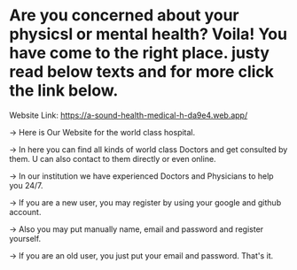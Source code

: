 # Are you concerned about your physicsl or mental health? Voila! You have come to the right place. justy read below texts and for more click the link below.

Website Link: https://a-sound-health-medical-h-da9e4.web.app/

-> Here is Our Website for the world class hospital.<br>

-> In here you can find all kinds of world class Doctors and get consulted by them. U can also contact to them directly or even online.<br>

-> In our institution we have experienced Doctors and Physicians to help you 24/7. <br>

-> If you are a new user, you may register by using your google and github account.<br>

-> Also you may put manually name, email and password and register yourself.<br>

-> If you are an old user, you just put your email and password. That's it.
